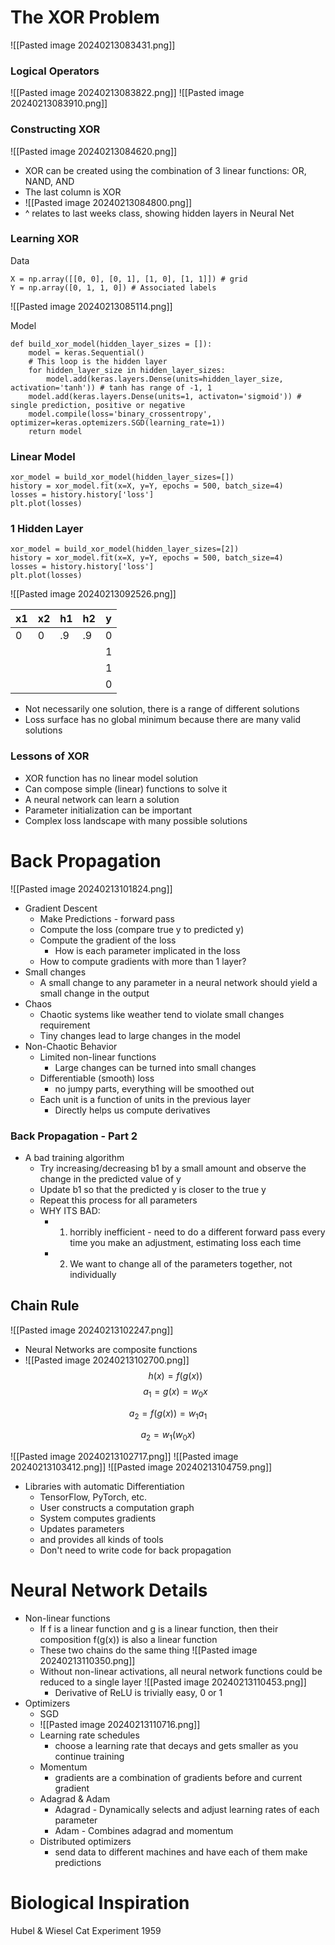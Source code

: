 # The XOR Problem

![[Pasted image 20240213083431.png]]

### Logical Operators

![[Pasted image 20240213083822.png]]
![[Pasted image 20240213083910.png]]

### Constructing XOR

![[Pasted image 20240213084620.png]]

- XOR can be created using the combination of 3 linear functions: OR, NAND, AND
- The last column is XOR
- ![[Pasted image 20240213084800.png]]
- ^ relates to last weeks class, showing hidden layers in Neural Net

### Learning XOR

Data

```
X = np.array([[0, 0], [0, 1], [1, 0], [1, 1]]) # grid
Y = np.array([0, 1, 1, 0]) # Associated labels
```

![[Pasted image 20240213085114.png]]

Model

```
def build_xor_model(hidden_layer_sizes = []):
	model = keras.Sequential()
	# This loop is the hidden layer
	for hidden_layer_size in hidden_layer_sizes:
		model.add(keras.layers.Dense(units=hidden_layer_size, activation='tanh')) # tanh has range of -1, 1
	model.add(keras.layers.Dense(units=1, activaton='sigmoid')) # single prediction, positive or negative
	model.compile(loss='binary_crossentropy', optimizer=keras.optemizers.SGD(learning_rate=1))
	return model
```

### Linear Model

```
xor_model = build_xor_model(hidden_layer_sizes=[])
history = xor_model.fit(x=X, y=Y, epochs = 500, batch_size=4)
losses = history.history['loss']
plt.plot(losses)
```

### 1 Hidden Layer

```
xor_model = build_xor_model(hidden_layer_sizes=[2])
history = xor_model.fit(x=X, y=Y, epochs = 500, batch_size=4)
losses = history.history['loss']
plt.plot(losses)
```

![[Pasted image 20240213092526.png]]

| x1 | x2 | h1 | h2 | y |
| ---- | ---- | ---- | ---- | ---- |
| 0 | 0 | .9 | .9 | 0 |
|  |  |  |  | 1 |
|  |  |  |  | 1 |
|  |  |  |  | 0 |
- Not necessarily one solution, there is a range of different solutions
- Loss surface has no global minimum because there are many valid solutions

### Lessons of XOR
- XOR function has no linear model solution
- Can compose simple (linear) functions to solve it
- A neural network can learn a solution
- Parameter initialization can be important
- Complex loss landscape with many possible solutions

# Back Propagation
![[Pasted image 20240213101824.png]]
- Gradient Descent
	- Make Predictions - forward pass
	- Compute the loss (compare true y to predicted y)
	- Compute the gradient of the loss
		- How is each parameter implicated in the loss
	- How to compute gradients with more than 1 layer?
- Small changes
	- A small change to any parameter in a neural network should yield a small change in the output
- Chaos
	- Chaotic systems like weather tend to violate small changes requirement
	- Tiny changes lead to large changes in the model
- Non-Chaotic Behavior
	- Limited non-linear functions
		- Large changes can be turned into small changes
	- Differentiable (smooth) loss
		- no jumpy parts, everything will be smoothed out
	- Each unit is a function of units in the previous layer
		- Directly helps us compute derivatives

### Back Propagation - Part 2
- A bad training algorithm
	- Try increasing/decreasing b1 by a small amount and observe the change in the predicted value of y
	- Update b1 so that the predicted y is closer to the true y
	- Repeat this process for all parameters
	- WHY ITS BAD:
		- 1. horribly inefficient - need to do a different forward pass every time you make an adjustment, estimating loss each time
		- 2. We want to change all of the parameters together, not individually
## Chain Rule
![[Pasted image 20240213102247.png]]
- Neural Networks are composite functions
- ![[Pasted image 20240213102700.png]]
$$h(x) = f(g(x))$$
 $$ a_1 = g(x) = w_0x $$
 
$$ a_2 = f(g(x)) = w_1a_1 $$
 
$$ a_2 = w_1(w_0x)
$$

![[Pasted image 20240213102717.png]]
![[Pasted image 20240213103412.png]]
![[Pasted image 20240213104759.png]]
- Libraries with automatic Differentiation
	- TensorFlow, PyTorch, etc.
	- User constructs a computation graph
	- System computes gradients
	- Updates parameters
	- and provides all kinds of tools
	- Don't need to write code for back propagation

# Neural Network Details
- Non-linear functions
	- If f is a linear function and g is a linear function, then their composition f(g(x)) is also a linear function
	- These two chains do the same thing ![[Pasted image 20240213110350.png]]
	- Without non-linear activations, all neural network functions could be reduced to a single layer
![[Pasted image 20240213110453.png]]
		- Derivative of ReLU is trivially easy, 0 or 1
- Optimizers
	- SGD
	- ![[Pasted image 20240213110716.png]]
	- Learning rate schedules
		- choose a learning rate that decays and gets smaller as you continue training
	- Momentum
		- gradients are a combination of gradients before and current gradient
	- Adagrad & Adam
		- Adagrad - Dynamically selects and adjust learning rates of each parameter
		- Adam - Combines adagrad and momentum
	- Distributed optimizers
		- send data to different machines and have each of them make predictions

# Biological Inspiration
Hubel & Wiesel Cat Experiment 1959